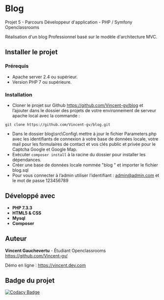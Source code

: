 # Blog 

Projet 5 - Parcours Développeur d'application - PHP / Symfony
Openclassrooms

Réalisation d'un blog Professionnel basé sur le modèle d'architecture MVC.

## Installer le projet

### Prérequis  

* Apache server 2.4 ou supérieur.  
* Version PHP 7 ou supérieure. 

### Installation

* Cloner le projet sur Github  https://github.com/Vincent-gv/blog et l’ajouter dans le dossier des projets de votre environnement de serveur apache local avec la commande :
```
git clone https://github.com/Vincent-gv/blog.git
```
* Dans le dossier blog\src\Config\ mettre à jour le fichier Parameters.php avec les identifiants de connexion à votre base de données locale, votre mail pour les formulaires de contact et vos clés public et privée pour le Captcha Google et Google Map.  
* Exécuter ``composer install`` à la racine du dossier pour installer les dépendances.
* Créer une base de données locale nommée "blog " et importer le fichier blog.sql  
* Pour vous connecter à l’admin utiliser l’identifiant : admin@admin.com et le mot de passe 123456789  

## Développé avec

* **PHP 7.3.3**
* **HTML5 & CSS**
* **Mysql**
* **Composer** 

## Auteur

**Vincent Gauchevertu** - Étudiant Openclassrooms 
https://github.com/Vincent-gv/

Démo en ligne : https://vincent.dev.com

## Badge du projet
[![Codacy Badge](https://api.codacy.com/project/badge/Grade/005910e71c9541b9b40ea8a70335f0ae)](https://www.codacy.com/manual/Vincent-gv/blog?utm_source=github.com&amp;utm_medium=referral&amp;utm_content=Vincent-gv/blog&amp;utm_campaign=Badge_Grade)
